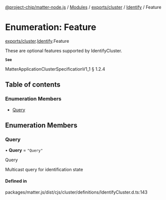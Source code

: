 [@project-chip/matter-node.js](../README.md) / [Modules](../modules.md) / [exports/cluster](../modules/exports_cluster.md) / [Identify](../modules/exports_cluster.Identify.md) / Feature

# Enumeration: Feature

[exports/cluster](../modules/exports_cluster.md).[Identify](../modules/exports_cluster.Identify.md).Feature

These are optional features supported by IdentifyCluster.

**`See`**

MatterApplicationClusterSpecificationV1_1 § 1.2.4

## Table of contents

### Enumeration Members

- [Query](exports_cluster.Identify.Feature.md#query)

## Enumeration Members

### Query

• **Query** = ``"Query"``

Query

Multicast query for identification state

#### Defined in

packages/matter.js/dist/cjs/cluster/definitions/IdentifyCluster.d.ts:143
